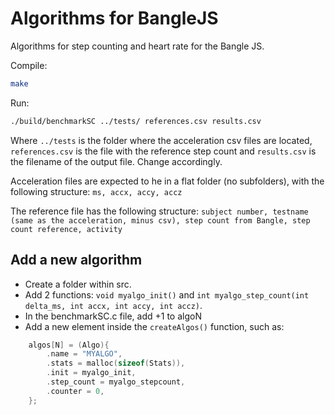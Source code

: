 Algorithms for BangleJS
=======================

Algorithms for step counting and heart rate for the Bangle JS.

Compile:

```bash
make
```

Run:

```bash
./build/benchmarkSC ../tests/ references.csv results.csv
```

Where `../tests` is the folder where the acceleration csv files are located, `references.csv` is the file with the reference step count and `results.csv` is the filename of the output file. Change accordingly.

Acceleration files are expected to he in a flat folder (no subfolders), with the following structure:
`ms, accx, accy, accz`

The reference file has the following structure:
`subject number, testname (same as the acceleration, minus csv), step count from Bangle, step count reference, activity`

## Add a new algorithm

- Create a folder within src.
- Add 2 functions: `void myalgo_init()` and `int myalgo_step_count(int delta_ms, int accx, int accy, int accz)`.
- In the benchmarkSC.c file, add +1 to algoN
- Add a new element inside the `createAlgos()` function, such as:
```c
    algos[N] = (Algo){
        .name = "MYALGO",
        .stats = malloc(sizeof(Stats)),
        .init = myalgo_init,
        .step_count = myalgo_stepcount,
        .counter = 0,
    };
```